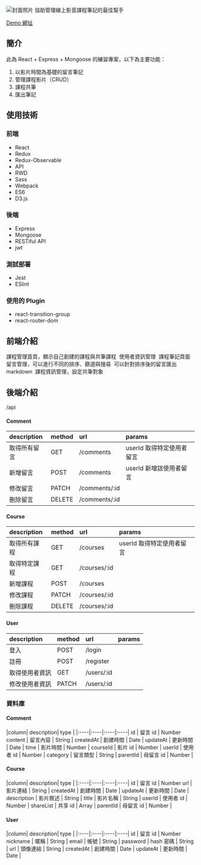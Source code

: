 ![封面照片](https://i.imgur.com/sq8Lr9t.png)
協助管理線上影音課程筆記的最佳幫手

[ Demo 網址]()

## 簡介
此為 React + Express + Mongoose 的練習專案，以下為主要功能：

1. 以影片時間為基礎的留言筆記
2. 管理課程影片（CRUD）
3. 課程共筆
4. 匯出筆記

## 使用技術
### 前端
* React 
* Redux 
* Redux-Observable 
* API 
* RWD
* Sass
* Webpack 
* ES6
* D3.js 

### 後端
* Express 
* Mongoose 
* RESTiful API 
* jwt 

### 測試部署
* Jest 
* ESlint

### 使用的 Plugin 
* react-transition-group
* react-router-dom

## 前端介紹
課程管理首頁，顯示自己創建的課程與共筆課程
![]()
使用者資訊管理
![]()
課程筆記頁面
![]()
留言管理，可以進行不同的排序、篩選與搜尋
![]()
可以針對排序後的留言匯出 markdown 
![]()
課程資訊管理，設定共筆對象
![]()

## 後端介紹
 /api

#### Comment 
|description|method|url|params
|:----|:----|:----|:----|
取得所有留言 | GET | /comments | userId 取得特定使用者留言
新增留言 | POST | /comments | userId 新增該使用者留言
修改留言 | PATCH | /comments/:id | 
刪除留言 | DELETE | /comments/:id | 

#### Course 
|description|method|url|params
|:----|:----|:----|:----|
取得所有課程 | GET | /courses | userId 取得特定使用者留言
取得特定課程 | GET | /courses/:id | 
新增課程 | POST | /courses | 
修改課程 | PATCH | /courses/:id | 
刪除課程 | DELETE | /courses/:id | 

#### User 
|description|method|url|params
|:----|:----|:----|:----|
登入 | POST | /login | 
註冊 | POST | /register | 
取得使用者資訊 | GET | /users/:id | 
修改使用者資訊 | PATCH | /users/:id | 

### 資料庫

#### Comment
|column| description| type |
|:----|:----|:----|:----|
id | 留言 id | Number
content | 留言內容 | String | 
createdAt | 創建時間 | Date | 
updateAt | 更新時間 | Date |
time | 影片時間 | Number | 
courseId | 影片 id | Number | 
userId | 使用者 id | Number | 
category | 留言類型 | String | 
parentId | 母留言 id | Number | 


#### Course
|column| description| type |
|:----|:----|:----|:----|
id | 留言 id | Number
url | 影片連結 | String | 
createdAt | 創建時間 | Date | 
updateAt | 更新時間 | Date |
description | 影片敘述 | String | 
title | 影片名稱 | String | 
userId | 使用者 id | Number | 
shareList | 共享 id | Array | 
parentId | 母留言 id | Number | 

#### User
|column| description| type |
|:----|:----|:----|:----|
id | 留言 id | Number
nickname | 暱稱 | String | 
email | 帳號 | String | 
password | hash 密碼 | String |
url | 頭像連結 | String | 
createdAt | 創建時間 | Date | 
updateAt | 更新時間 | Date |